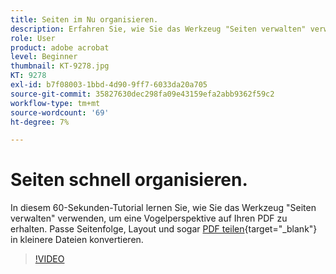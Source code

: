 ```yaml
---
title: Seiten im Nu organisieren.
description: Erfahren Sie, wie Sie das Werkzeug "Seiten verwalten" verwenden, um eine Vogelperspektive auf Ihren PDF zu erhalten
role: User
product: adobe acrobat
level: Beginner
thumbnail: KT-9278.jpg
KT: 9278
exl-id: b7f08003-1bbd-4d90-9ff7-6033da20a705
source-git-commit: 35827630dec298fa09e43159efa2abb9362f59c2
workflow-type: tm+mt
source-wordcount: '69'
ht-degree: 7%

---
```


# Seiten schnell organisieren.

In diesem 60-Sekunden-Tutorial lernen Sie, wie Sie das Werkzeug &quot;Seiten verwalten&quot; verwenden, um eine Vogelperspektive auf Ihren PDF zu erhalten. Passe Seitenfolge, Layout und sogar [PDF teilen](https://www.adobe.com/de/acrobat/online/split-pdf.html){target=&quot;_blank&quot;} in kleinere Dateien konvertieren.

>[!VIDEO](https://video.tv.adobe.com/v/338278?hidetitle=true)
